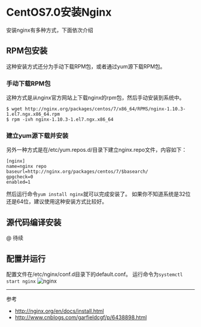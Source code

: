 CentOS7.0安装Nginx
===================
安装nginx有多种方式，下面依次介绍

## RPM包安装
这种安装方式还分为手动下载RPM包，或者通过yum源下载RPM包。

### 手动下载RPM包
这种方式是从nginx官方网站上下载nginx的rpm包，然后手动安装到系统中。
```
$ wget http://nginx.org/packages/centos/7/x86_64/RPMS/nginx-1.10.3-1.el7.ngx.x86_64.rpm
$ rpm -ivh nginx-1.10.3-1.el7.ngx.x86_64
```

### 建立yum源下载并安装
另外一种方式是在/etc/yum.repos.d/目录下建立nginx.repo文件，内容如下：
```
[nginx]
name=nginx repo
baseurl=http://nginx.org/packages/centos/7/$basearch/
gpgcheck=0
enabled=1
```
然后运行命令`yum install nginx`就可以完成安装了。
如果你不知道系统是32位还是64位，建议使用这种安装方式比较好。

## 源代码编译安装

@ 待续


## 配置并运行
配置文件在/etc/nginx/conf.d目录下的default.conf。
运行命令为`systemctl start nginx`
![nginx](http://images2015.cnblogs.com/blog/919970/201702/919970-20170224155606601-862673866.png)


--------------
参考
- <http://nginx.org/en/docs/install.html>
- <http://www.cnblogs.com/garfieldcgf/p/6438898.html>
